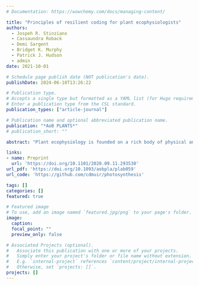 ```yaml
---
# Documentation: https://wowchemy.com/docs/managing-content/

title: "Principles of resilient coding for plant ecophysiologists"
authors: 
  - Jospeh R. Stinziano
  - Cassaundra Roback
  - Demi Sargent
  - Bridget K. Murphy
  - Patrick J. Hudson
  - admin
date: 2021-10-01

# Schedule page publish date (NOT publication's date).
publishDate: 2024-06-10T13:26:22

# Publication type.
# Accepts a single type but formatted as a YAML list (for Hugo requirements).
# Enter a publication type from the CSL standard.
publication_types: ["article-journal"]

# Publication name and optional abbreviated publication name.
publication: "*AoB PLANTS*"
# publication_short: ""

abstract: "Plant ecophysiology is founded on a rich body of physical and chemical theory, but it is challenging to connect theory with data in unambiguous, analytically rigorous and reproducible ways. Custom scripts written in computer programming languages (coding) enable plant ecophysiologists to model plant processes and fit models to data reproducibly using advanced statistical techniques. Since many ecophysiologists lack formal programming education, we have yet to adopt a unified set of coding principles and standards that could make coding easier to learn, use and modify. We identify eight principles to help in plant ecophysiologists without much programming experience to write resilient code: (i) standardized nomenclature, (ii) consistency in style, (iii) increased modularity/extensibility for easier editing and understanding, (iv) code scalability for application to large data sets, (v) documented contingencies for code maintenance, (vi) documentation to facilitate user understanding; (vii) extensive tutorials and (viii) unit testing and benchmarking. We illustrate these principles using a new R package, \{photosynthesis\}, which provides a set of analytical and simulation tools for plant ecophysiology. Our goal with these principles is to advance scientific discovery in plant ecophysiology by making it easier to use code for simulation and data analysis, reproduce results and rapidly incorporate new biological understanding and analytical tools."

links:
- name: Preprint
  url: 'https://doi.org/10.1101/2020.09.11.293530'
url_pdf: 'https://doi.org/10.1093/aobpla/plab059'
url_code: 'https://github.com/cdmuir/photosynthesis'

tags: []
categories: []
featured: true

# Featured image
# To use, add an image named `featured.jpg/png` to your page's folder. 
image:
  caption: 
  focal_point: ""
  preview_only: false

# Associated Projects (optional).
#   Associate this publication with one or more of your projects.
#   Simply enter your project's folder or file name without extension.
#   E.g. `internal-project` references `content/project/internal-project/index.md`.
#   Otherwise, set `projects: []`.
projects: []
---
```

